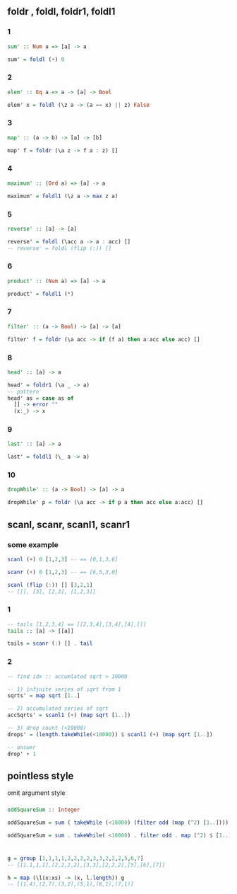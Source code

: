 ## foldr , foldl, foldr1, foldl1

### 1

```haskell
sum' :: Num a => [a] -> a
```

```haskell
sum' = foldl (+) 0
```

### 2

```haskell
elem' :: Eq a => a -> [a] -> Bool
```

```haskell
elem' x = foldl (\z a -> (a == x) || z) False
```

### 3

```haskell
map' :: (a -> b) -> [a] -> [b]
```

```haskell
map' f = foldr (\a z -> f a : z) []
```

### 4

```haskell
maximum' :: (Ord a) => [a] -> a
```

```haskell
maximum' = foldl1 (\z a -> max z a)
```

### 5

```haskell
reverse' :: [a] -> [a]
```

```haskell
reverse' = foldl (\acc a -> a : acc) []
-- reverse' = foldl (flip (:)) []
```

### 6

```haskell
product' :: (Num a) => [a] -> a
```

```haskell
product' = foldl1 (*)
```

### 7

```haskell
filter' :: (a -> Bool) -> [a] -> [a]
```

```haskell
filter' f = foldr (\a acc -> if (f a) then a:acc else acc) []
```

### 8

```haskell
head' :: [a] -> a
```

```haskell
head' = foldr1 (\a _ -> a)
-- pattern
head' as = case as of
  [] -> error ""
  (x:_) -> x

```

### 9

```haskell
last' :: [a] -> a
```

```haskell
last' = foldl1 (\_ a -> a)
```

### 10

```haskell
dropWhile' :: (a -> Bool) -> [a] -> a
```

```haskell
dropWhile' p = foldr (\a acc -> if p a then acc else a:acc) []

```

## scanl, scanr, scanl1, scanr1

### some example

```haskell
scanl (+) 0 [1,2,3] -- == [0,1,3,6]

scanr (+) 0 [1,2,3] -- == [6,5,3,0]

scanl (flip (:)) [] [3,2,1]
-- [[], [3], [2,3], [1,2,3]]
```

### 1

```haskell
-- tails [1,2,3,4] == [[2,3,4],[3,4],[4],[]]
tails :: [a] -> [[a]]
```

```haskell
tails = scanr (:) [] . tail
```

### 2

```haskell
-- find idx :: accumlated sqrt > 10000

-- 1) infinite series of sqrt from 1
sqrts' = map sqrt [1..]

-- 2) accumulated series of sqrt
accSqrts' = scanl1 (+) (map sqrt [1..])

-- 3) drop count (<10000)
drops' = (length.takeWhile(<10000)) $ scanl1 (+) (map sqrt [1..])

-- answer
drop' + 1
```

## pointless style

omit argument style

###

```haskell
oddSquareSum :: Integer

oddSquareSum = sum ( takeWhile (<10000) (filter odd (map (^2) [1..])))

oddSquareSum = sum . takeWhile( <10000) . filter odd . map (^2) $ [1..]

```

###

```haskell

g = group [1,1,1,1,2,2,2,2,3,3,2,2,2,5,6,7]
-- [[1,1,1,1],[2,2,2,2],[3,3],[2,2,2],[5],[6],[7]]

h = map (\l(x:xs) -> (x, l.length)) g
-- [(1,4),(2,7),(3,2),(5,1),(6,1),(7,1)]

```
